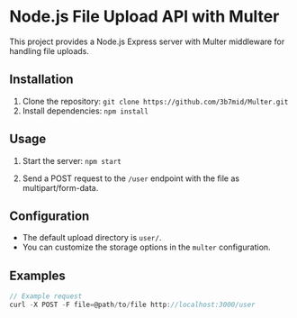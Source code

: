# Node.js File Upload API with Multer

This project provides a Node.js Express server with Multer middleware for handling file uploads.

## Installation
1. Clone the repository: `git clone https://github.com/3b7mid/Multer.git`
2. Install dependencies: `npm install `

## Usage
1. Start the server: `npm start`   

2. Send a POST request to the `/user` endpoint with the file as multipart/form-data.

## Configuration
* The default upload directory is `user/`.
* You can customize the storage options in the `multer` configuration.

## Examples
```javascript
// Example request
curl -X POST -F file=@path/to/file http://localhost:3000/user
